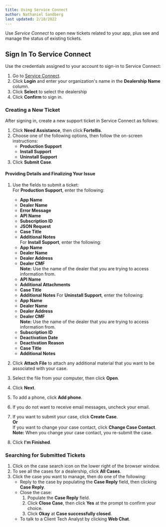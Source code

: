 ```yaml
---
title: Using Service Connect
author: Nathaniel Sandberg
last updated: 2/10/2022
---
```


Use *Service Connect* to open new tickets related to your app, plus see and manage the status of existing tickets.

## Sign In To Service Connect

Use the credentials assigned to your account to sign-in to Service Connect:

1. Go to [Service Connect](https://serviceconnect.support.cdk.com).  
1. Click **Login** and enter your organization's name in the **Dealership Name** column.
1. Click **Select** to select the dealership
1. Click **Confirm** to sign in.

### Creating a New Ticket

After signing in, create a new support ticket in Service Connect as follows:

1. Click **Need Assistance**, then click **Fortellis**.
1. Choose one of the following options, then follow the on-screen instructions:
    * **Production Support**
    * **Install Support**
    * **Uninstall Support**
1. Click **Submit Case**.

#### Providing Details and Finalizing Your Issue

1. Use the fields to submit a ticket:  
    For **Production Support**, enter the following:  
    * **App Name**
    * **Dealer Name**
    * **Error Message**
    * **API Name**
    * **Subscription ID**
    * **JSON Request**
    * **Case Title**
    * **Additional Notes**  
    For **Install Support**, enter the following:
    * **App Name**
    * **Dealer Name**
    * **Dealer Address**
    * **Dealer CMF**  
        **Note:** Use the name of the dealer that you are trying to access information from.
    * **API Name**
    * **Additional Attachments**
    * **Case Title**
    * **Additional Notes**
    For **Uninstall Support**, enter the following:  
    * **App Name**
    * **Dealer Name**
    * **Dealer Address**
    * **Dealer CMF**  
        **Note:** Use the name of the dealer that you are trying to access information from.
    * **Subscription ID**
    * **Deactivation Date**
    * **Deactivation Reason**
    * **Case Title**
    * **Additional Notes**  

1. Click **Attach File** to attach any additional material that you want to be associated with your case.
1. Select the file from your computer, then click **Open**.
1. Click **Next**.
1. To add a phone, click **Add phone**.
1. If you do not want to receive email messages, uncheck your email.
1. If you want to submit your case, click **Create Case**.  
    **Or**  
    If you want to change your case contact, click **Change Case Contact**.  
    **Note:** When you change your case contact, you re-submit the case.  
1. Click **I'm Finished**.

### Searching for Submitted Tickets

1. Click on the case search icon on the lower right of the browser window.  
1. To see all the cases for a dealership, click **All Cases**.  
1. Click the case you want to manage, then do one of the following:  
    * Reply to the case by populating the **Case Reply** field, then clicking **Case Reply**.  
    * Close the case:  
        1. Populate the **Case Reply** field.  
        1. Click **Close Case**, then click **Yes** at the prompt to confirm your choice.  
        1. Click **Okay** at **Case successfully closed**.  
    * To talk to a Client Tech Analyst by clicking **Web Chat**.  
